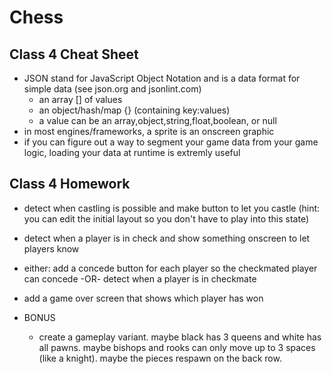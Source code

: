 # Chess

Class 4 Cheat Sheet
------------------------------------------------------------------------
* JSON stand for JavaScript Object Notation and is a data format for simple data (see json.org and jsonlint.com)
  * an array [] of values
  * an object/hash/map {}  (containing key:values)
  * a value can be an array,object,string,float,boolean, or null
* in most engines/frameworks, a sprite is an onscreen graphic
* if you can figure out a way to segment your game data from your game logic, loading your data at runtime is extremly useful


Class 4 Homework
------------------------------------------------------------------------
* detect when castling is possible and make button to let you castle (hint: you can edit the initial layout so you don't have to play into this state)
* detect when a player is in check and show something onscreen to let players know
* either: add a concede button for each player so the checkmated player can concede -OR- detect when a player is in checkmate
* add a game over screen that shows which player has won
  
* BONUS
  * create a gameplay variant. maybe black has 3 queens and white has all pawns. maybe bishops and rooks can only move up to 3 spaces (like a knight). maybe the pieces respawn on the back row.
  
